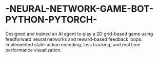 # -NEURAL-NETWORK-GAME-BOT-PYTHON-PYTORCH-
 Designed and trained an AI agent to play a 2D grid-based game  using feedforward neural networks and reward-based feedback  loops. Implemented state-action encoding, loss tracking, and real time performance visualization.
